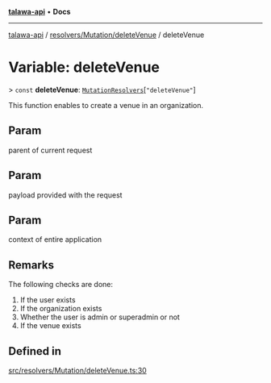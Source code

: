 [**talawa-api**](../../../../README.md) • **Docs**

***

[talawa-api](../../../../modules.md) / [resolvers/Mutation/deleteVenue](../README.md) / deleteVenue

# Variable: deleteVenue

\> `const` **deleteVenue**: [`MutationResolvers`](../../../../types/generatedGraphQLTypes/type-aliases/MutationResolvers.md)\[`"deleteVenue"`\]

This function enables to create a venue in an organization.

## Param

parent of current request

## Param

payload provided with the request

## Param

context of entire application

## Remarks

The following checks are done:
1. If the user exists
2. If the organization exists
3. Whether the user is admin or superadmin or not
4. If the venue exists

## Defined in

[src/resolvers/Mutation/deleteVenue.ts:30](https://github.com/PalisadoesFoundation/talawa-api/blob/2f8fb6988cd34004fbbf76550c8eef691b861a19/src/resolvers/Mutation/deleteVenue.ts#L30)

